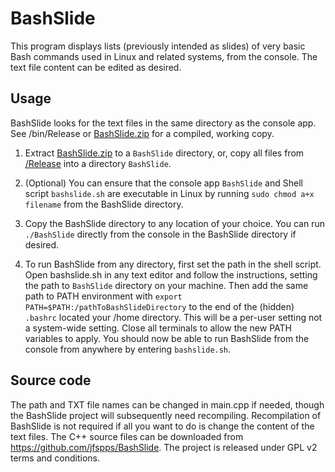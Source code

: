 # BashSlide

This program displays lists (previously intended as slides) of very basic Bash commands used in Linux and related systems, from the console. The text file content can be edited as desired.

## Usage

BashSlide looks for the text files in the same directory as the console app. See /bin/Release or [BashSlide.zip](BashSlide.zip) for a compiled, working copy.

1. Extract [BashSlide.zip](BashSlide.zip) to a `BashSlide` directory, or, copy all files from [/Release](/bin/Release) into a directory `BashSlide`.

2. (Optional) You can ensure that the console app `BashSlide` and Shell script `bashslide.sh` are executable in Linux by running `sudo chmod a+x filename` from the BashSlide directory.

3. Copy the BashSlide directory to any location of your choice. You can run `./BashSlide` directly from the console in the BashSlide directory if desired.

4. To run BashSlide from any directory, first set the path in the shell script. Open bashslide.sh in any text editor and follow the instructions, setting the path to `BashSlide` directory on your machine. Then add the same path to PATH environment with `export PATH=$PATH:/pathToBashSlideDirectory` to the end of the (hidden) `.bashrc` located your /home directory. This will be a per-user setting not a system-wide setting. Close all terminals to allow the new PATH variables to apply. You should now be able to run BashSlide from the console from anywhere by entering `bashslide.sh`.

## Source code

The path and TXT file names can be changed in main.cpp if needed, though the BashSlide project will subsequently need recompiling. Recompilation of BashSlide is not required if all you want to do is change the content of the text files. The C++ source files can be downloaded from https://github.com/jfspps/BashSlide. The project is released under GPL v2 terms and conditions.

